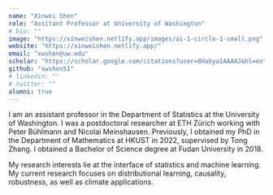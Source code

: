 ```yaml
---
name: "Xinwei Shen"
role: "Assitant Professor at University of Washington"
# bio: ""
image: "https://xinweishen.netlify.app/images/ai-1-circle-1-small.png"
website: "https://xinweishen.netlify.app/"
email: "xwshen@uw.edu"
scholar: "https://scholar.google.com/citations?user=8HabyaIAAAAJ&hl=en"
github: "xwshen51"
# linkedin: ""
# twitter: ""
alumni: true
---
```


I am an assistant professor in the Department of Statistics at the University of Washington. I was a postdoctoral researcher at ETH Zürich working with Peter Bühlmann and Nicolai Meinshausen. Previously, I obtained my PhD in the Department of Mathematics at HKUST in 2022, supervised by Tong Zhang. I obtained a Bachelor of Science degree at Fudan University in 2018.

My research interests lie at the interface of statistics and machine learning. My current research focuses on distributional learning, causality, robustness, as well as climate applications.
